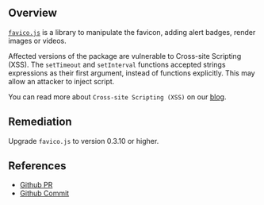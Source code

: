 ## Overview
[`favico.js`](https://www.npmjs.com/package/favico.js) is a library to manipulate the favicon, adding alert badges, render images or videos.

Affected versions of the package are vulnerable to Cross-site Scripting (XSS). The `setTimeout` and `setInterval` functions accepted strings expressions as their first argument, instead of functions explicitly. This may allow an attacker to inject script.

You can read more about `Cross-site Scripting (XSS)` on our [blog](https://snyk.io/blog/marked-xss-vulnerability/).

## Remediation
Upgrade `favico.js` to version 0.3.10 or higher.

## References
- [Github PR](https://github.com/ejci/favico.js/pull/98)
- [Github Commit](https://github.com/ejci/favico.js/commit/14ae05c48da0b187247996f3cf2eaf5a42411a4f)
